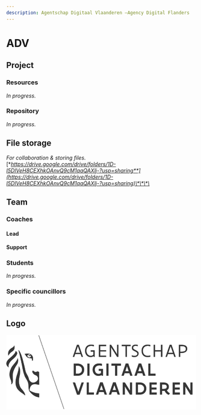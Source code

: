 ```yaml
---
description: Agentschap Digitaal Vlaanderen –Agency Digital Flanders
---
```


# ADV

## Project

### Resources

_In progress._

### Repository

_In progress._

## File storage

_For collaboration & storing files._  
[**https://drive.google.com/drive/folders/1D-I5DlVeH8CEXhkOAnvQ9cM1qaQAXlj-?usp=sharing**](https://drive.google.com/drive/folders/1D-I5DlVeH8CEXhkOAnvQ9cM1qaQAXlj-?usp=sharing)\*\*\*\*

## Team

### Coaches

#### Lead

#### Support

### Students

_In progress._

### Specific councillors

_In progress._

## Logo

![](../.gitbook/assets/agentschap-digitaal-vlaanderen-logo-1-.svg)

